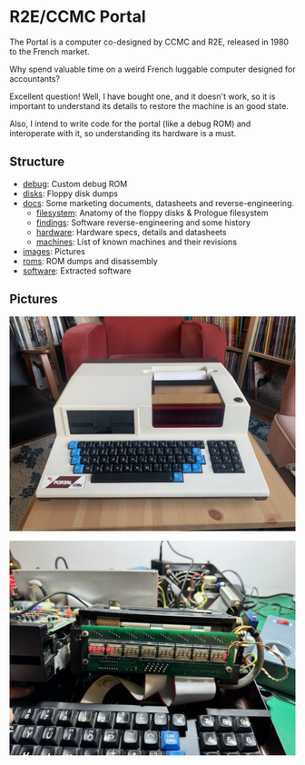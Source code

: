 # R2E/CCMC Portal

The Portal is a computer co-designed by CCMC and R2E, released in 1980 to the French market.

Why spend valuable time on a weird French luggable computer designed for accountants?

Excellent question! Well, I have bought one, and it doesn't work, so it is important to understand its details to restore the machine is an good state.

Also, I intend to write code for the portal (like a debug ROM) and interoperate with it, so understanding its hardware is a must.

## Structure

* [debug](debug): Custom debug ROM
* [disks](disks): Floppy disk dumps
* [docs](docs): Some marketing documents, datasheets and reverse-engineering.
  * [filesystem](docs/filesystem.md): Anatomy of the floppy disks & Prologue filesystem
  * [findings](docs/findings.md): Software reverse-engineering and some history
  * [hardware](docs/hardware.md): Hardware specs, details and datasheets
  * [machines](docs/machines.md): List of known machines and their revisions
* [images](images): Pictures
* [roms](roms): ROM dumps and disassembly
* [software](software): Extracted software

## Pictures

![The Portal](images/portal.jpg)

![After re-cap and a custom ROM](images/boot1.jpg)
